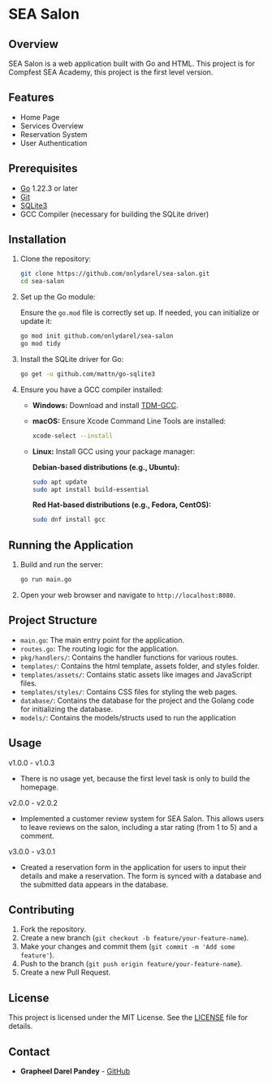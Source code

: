 # SEA Salon

## Overview

SEA Salon is a web application built with Go and HTML. This project is for Compfest SEA Academy, this project is the first level version.

## Features

- Home Page
- Services Overview
- Reservation System
- User Authentication

## Prerequisites

- [Go](https://golang.org/doc/install) 1.22.3 or later
- [Git](https://git-scm.com/book/en/v2/Getting-Started-Installing-Git)
- [SQLite3](https://www.sqlite.org/download.html)
- GCC Compiler (necessary for building the SQLite driver)

## Installation

1. Clone the repository:

    ```sh
    git clone https://github.com/onlydarel/sea-salon.git
    cd sea-salon
    ```

2. Set up the Go module:

   Ensure the `go.mod` file is correctly set up. If needed, you can initialize or update it:

    ```sh
    go mod init github.com/onlydarel/sea-salon
    go mod tidy
    ```

3. Install the SQLite driver for Go:

    ```sh
    go get -u github.com/mattn/go-sqlite3
    ```

4. Ensure you have a GCC compiler installed:
   - **Windows:** Download and install [TDM-GCC](https://jmeubank.github.io/tdm-gcc/).
   - **macOS:** Ensure Xcode Command Line Tools are installed:

     ```sh
     xcode-select --install
     ```

   - **Linux:** Install GCC using your package manager:

     **Debian-based distributions (e.g., Ubuntu):**

     ```sh
     sudo apt update
     sudo apt install build-essential
     ```

     **Red Hat-based distributions (e.g., Fedora, CentOS):**

     ```sh
     sudo dnf install gcc
     ```

## Running the Application

1. Build and run the server:

    ```sh
    go run main.go
    ```

2. Open your web browser and navigate to `http://localhost:8080`.

## Project Structure

- `main.go`: The main entry point for the application.
- `routes.go`: The routing logic for the application.
- `pkg/handlers/`: Contains the handler functions for various routes.
- `templates/`: Contains the html template, assets folder, and styles folder.
- `templates/assets/`: Contains static assets like images and JavaScript files.
- `templates/styles/`: Contains CSS files for styling the web pages.
- `database/`: Contains the database for the project and the Golang code for initializing the database.
- `models/`: Contains the models/structs used to run the application


## Usage

v1.0.0 - v1.0.3
- There is no usage yet, because the first level task is only to build the homepage.

v2.0.0 - v2.0.2
- Implemented a customer review system for SEA Salon. This allows users to leave reviews on the salon, including a star rating (from 1 to 5) and a comment.

v3.0.0 - v3.0.1
- Created a reservation form in the application for users to input their details and make a reservation. The form is synced with a database and the submitted data appears in the database.

## Contributing

1. Fork the repository.
2. Create a new branch (`git checkout -b feature/your-feature-name`).
3. Make your changes and commit them (`git commit -m 'Add some feature'`).
4. Push to the branch (`git push origin feature/your-feature-name`).
5. Create a new Pull Request.

## License

This project is licensed under the MIT License. See the [LICENSE](LICENSE) file for details.

## Contact

- **Grapheel Darel Pandey** - [GitHub](https://github.com/onlydarel)
